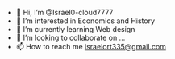 - 👋 Hi, I’m @Israel0-cloud7777
- 👀 I’m interested in Economics and History
- 🌱 I’m currently learning Web design
- 💞️ I’m looking to collaborate on ...
- 📫 How to reach me israelort335@gmail.com

<!---
Israel0-cloud7777/Israel0-cloud7777 is a ✨ special ✨ repository because its `README.md` (this file) appears on your GitHub profile.
You can click the Preview link to take a look at your changes.
--->
